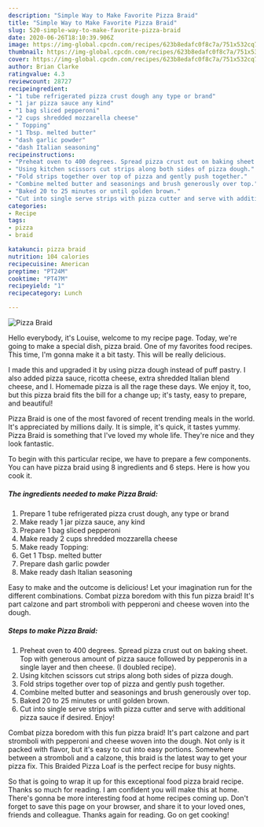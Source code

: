 ```yaml
---
description: "Simple Way to Make Favorite Pizza Braid"
title: "Simple Way to Make Favorite Pizza Braid"
slug: 520-simple-way-to-make-favorite-pizza-braid
date: 2020-06-26T18:10:39.906Z
image: https://img-global.cpcdn.com/recipes/623b8edafc0f8c7a/751x532cq70/pizza-braid-recipe-main-photo.jpg
thumbnail: https://img-global.cpcdn.com/recipes/623b8edafc0f8c7a/751x532cq70/pizza-braid-recipe-main-photo.jpg
cover: https://img-global.cpcdn.com/recipes/623b8edafc0f8c7a/751x532cq70/pizza-braid-recipe-main-photo.jpg
author: Brian Clarke
ratingvalue: 4.3
reviewcount: 28727
recipeingredient:
- "1 tube refrigerated pizza crust dough any type or brand"
- "1 jar pizza sauce any kind"
- "1 bag sliced pepperoni"
- "2 cups shredded mozzarella cheese"
- " Topping"
- "1 Tbsp. melted butter"
- "dash garlic powder"
- "dash Italian seasoning"
recipeinstructions:
- "Preheat oven to 400 degrees. Spread pizza crust out on baking sheet. Top with generous amount of pizza sauce followed by pepperonis in a single layer and then cheese. (I doubled recipe)."
- "Using kitchen scissors cut strips along both sides of pizza dough."
- "Fold strips together over top of pizza and gently push together."
- "Combine melted butter and seasonings and brush generously over top."
- "Baked 20 to 25 minutes or until golden brown."
- "Cut into single serve strips with pizza cutter and serve with additional pizza sauce if desired. Enjoy!"
categories:
- Recipe
tags:
- pizza
- braid

katakunci: pizza braid 
nutrition: 104 calories
recipecuisine: American
preptime: "PT24M"
cooktime: "PT47M"
recipeyield: "1"
recipecategory: Lunch

---
```



![Pizza Braid](https://img-global.cpcdn.com/recipes/623b8edafc0f8c7a/751x532cq70/pizza-braid-recipe-main-photo.jpg)

Hello everybody, it's Louise, welcome to my recipe page. Today, we're going to make a special dish, pizza braid. One of my favorites food recipes. This time, I'm gonna make it a bit tasty. This will be really delicious.

I made this and upgraded it by using pizza dough instead of puff pastry. I also added pizza sauce, ricotta cheese, extra shredded Italian blend cheese, and I. Homemade pizza is all the rage these days. We enjoy it, too, but this pizza braid fits the bill for a change up; it&#39;s tasty, easy to prepare, and beautiful!

Pizza Braid is one of the most favored of recent trending meals in the world. It's appreciated by millions daily. It is simple, it's quick, it tastes yummy. Pizza Braid is something that I've loved my whole life. They're nice and they look fantastic.


To begin with this particular recipe, we have to prepare a few components. You can have pizza braid using 8 ingredients and 6 steps. Here is how you cook it.

<!--inarticleads1-->

##### The ingredients needed to make Pizza Braid:

1. Prepare 1 tube refrigerated pizza crust dough, any type or brand
1. Make ready 1 jar pizza sauce, any kind
1. Prepare 1 bag sliced pepperoni
1. Make ready 2 cups shredded mozzarella cheese
1. Make ready  Topping:
1. Get 1 Tbsp. melted butter
1. Prepare dash garlic powder
1. Make ready dash Italian seasoning


Easy to make and the outcome is delicious! Let your imagination run for the different combinations. Combat pizza boredom with this fun pizza braid! It&#39;s part calzone and part stromboli with pepperoni and cheese woven into the dough. 

<!--inarticleads2-->

##### Steps to make Pizza Braid:

1. Preheat oven to 400 degrees. Spread pizza crust out on baking sheet. Top with generous amount of pizza sauce followed by pepperonis in a single layer and then cheese. (I doubled recipe).
1. Using kitchen scissors cut strips along both sides of pizza dough.
1. Fold strips together over top of pizza and gently push together.
1. Combine melted butter and seasonings and brush generously over top.
1. Baked 20 to 25 minutes or until golden brown.
1. Cut into single serve strips with pizza cutter and serve with additional pizza sauce if desired. Enjoy!


Combat pizza boredom with this fun pizza braid! It&#39;s part calzone and part stromboli with pepperoni and cheese woven into the dough. Not only is it packed with flavor, but it&#39;s easy to cut into easy portions. Somewhere between a stromboli and a calzone, this braid is the latest way to get your pizza fix. This Braided Pizza Loaf is the perfect recipe for busy nights. 

So that is going to wrap it up for this exceptional food pizza braid recipe. Thanks so much for reading. I am confident you will make this at home. There's gonna be more interesting food at home recipes coming up. Don't forget to save this page on your browser, and share it to your loved ones, friends and colleague. Thanks again for reading. Go on get cooking!
